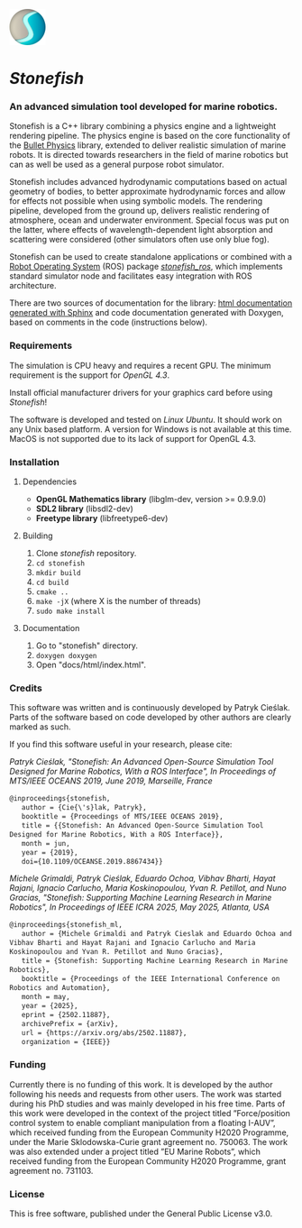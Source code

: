 ![Stonefish logo](https://github.com/patrykcieslak/stonefish/blob/master/Library/shaders/logo_64.png)
# ***Stonefish***
### An advanced simulation tool developed for marine robotics.

Stonefish is a C++ library combining a physics engine and a lightweight rendering pipeline. The physics engine is based on the core functionality of the [Bullet Physics](https://pybullet.org) library, extended to deliver realistic simulation of marine robots. It is directed towards researchers in the field of marine robotics but can as well be used as a general purpose robot simulator. 

Stonefish includes advanced hydrodynamic computations based on actual geometry of bodies, to better approximate hydrodynamic forces and allow for effects not possible when using symbolic models. The rendering pipeline, developed from the ground up, delivers realistic rendering of atmosphere, ocean and underwater environment. Special focus was put on the latter, where effects of wavelength-dependent light absorption and scattering were considered (other simulators often use only blue fog). 

Stonefish can be used to create standalone applications or combined with a [Robot Operating System](https://www.ros.org) (ROS) package [_stonefish_ros_](https://github.com/patrykcieslak/stonefish_ros), which implements 
standard simulator node and facilitates easy integration with ROS architecture.

There are two sources of documentation for the library: [html documentation generated with Sphinx](https://stonefish.readthedocs.io) and code documentation generated with Doxygen, based on comments in the code (instructions below).

### Requirements

The simulation is CPU heavy and requires a recent GPU. The minimum requirement is the support for *OpenGL 4.3*. 

Install official manufacturer drivers for your graphics card before using _Stonefish_!

The software is developed and tested on *Linux Ubuntu*. It should work on any Unix based platform. A version for Windows is not available at this time. MacOS is not supported due to its lack of support for OpenGL 4.3.

### Installation
1. Dependencies
    * **OpenGL Mathematics library** (libglm-dev, version >= 0.9.9.0)
    * **SDL2 library** (libsdl2-dev)
    * **Freetype library** (libfreetype6-dev)

2. Building
    1. Clone _stonefish_ repository.
    2. `cd stonefish`
    3. `mkdir build`
    4. `cd build`
    5. `cmake ..`
    6. `make -jX` (where X is the number of threads)
    8. `sudo make install`

3. Documentation
    1. Go to "stonefish" directory.
    2. `doxygen doxygen`
    3. Open "docs/html/index.html".
    
### Credits
This software was written and is continuously developed by Patryk Cieślak. Parts of the software based on code developed by other authors are clearly marked as such.

If you find this software useful in your research, please cite:

*Patryk Cieślak, "Stonefish: An Advanced Open-Source Simulation Tool Designed for Marine Robotics, With a ROS Interface", In Proceedings of MTS/IEEE OCEANS 2019, June 2019, Marseille, France*
```
@inproceedings{stonefish,
   author = {Cie{\'s}lak, Patryk},
   booktitle = {Proceedings of MTS/IEEE OCEANS 2019},
   title = {{Stonefish: An Advanced Open-Source Simulation Tool Designed for Marine Robotics, With a ROS Interface}},
   month = jun,
   year = {2019},
   doi={10.1109/OCEANSE.2019.8867434}}
```

*Michele Grimaldi, Patryk Cieślak, Eduardo Ochoa, Vibhav Bharti, Hayat Rajani, Ignacio Carlucho, Maria Koskinopoulou, Yvan R. Petillot, and Nuno Gracias, "Stonefish: Supporting Machine Learning Research in Marine Robotics", In Proceedings of IEEE ICRA 2025, May 2025, Atlanta, USA*

```
@inproceedings{stonefish_ml,
   author = {Michele Grimaldi and Patryk Cieslak and Eduardo Ochoa and Vibhav Bharti and Hayat Rajani and Ignacio Carlucho and Maria Koskinopoulou and Yvan R. Petillot and Nuno Gracias},
   title = {Stonefish: Supporting Machine Learning Research in Marine Robotics},
   booktitle = {Proceedings of the IEEE International Conference on Robotics and Automation},
   month = may,
   year = {2025},
   eprint = {2502.11887},
   archivePrefix = {arXiv},
   url = {https://arxiv.org/abs/2502.11887},
   organization = {IEEE}}
```

### Funding
Currently there is no funding of this work. It is developed by the author following his needs and requests from other users. The work was started during his PhD studies and was mainly developed in his free time. Parts of this work were developed in the context of the project titled ”Force/position control system to enable compliant manipulation from a floating I-AUV”, which received funding from the European Community H2020 Programme, under the Marie Sklodowska-Curie grant agreement no. 750063. The work was also extended under a project titled ”EU Marine Robots”, which received funding from the European Community H2020 Programme, grant agreement no. 731103. 

### License
This is free software, published under the General Public License v3.0.